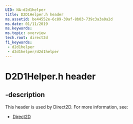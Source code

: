 ```yaml
---
UID: NA:d2d1helper
title: D2D1Helper.h header
ms.assetid: be44552e-6c89-39af-8b03-739c3a3a0a2d
ms.date: 01/11/2019
ms.keywords: 
ms.topic: overview
tech.root: direct2d
f1_keywords:
 - d2d1helper
 - d2d1helper/d2d1helper
---
```


# D2D1Helper.h header


## -description

This header is used by Direct2D. For more information, see:

- [Direct2D](../_direct2d/index.md)

